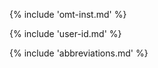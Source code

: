 <!-- section: installation and customization -->
{% include 'omt-inst.md' %}

{% include 'user-id.md' %}
<!-- @todo: update screenshot to include name after VER -->
<!-- only needed for verifiers -->


{% include 'abbreviations.md' %}
